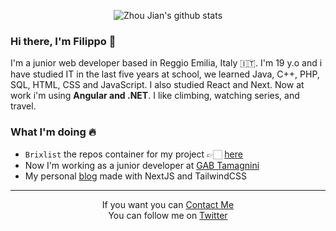 <p align="center">
  <img src="http://github-readme-streak-stats.herokuapp.com?user=filippo-brigati&theme=github-dark-blue&hide_border=true&date_format=M%20j%5B%2C%20Y%5D" alt="Zhou Jian's github stats">
</p>

### Hi there, I'm Filippo 👋
I'm a junior web developer based in Reggio Emilia, Italy 🇮🇹. I'm 19 y.o and i have studied IT in the last five years at school, we learned Java, C++, PHP, SQL, HTML, CSS and JavaScript. I also studied React and Next. Now at work i'm using **Angular and .NET**. I like climbing, watching series, and travel.

### What I'm doing 🔥
- `Brixlist` the repos container for my project 👉🏻 [here](https://github.com/brixlist)
- Now I'm working as a junior developer at [GAB Tamagnini](https://www.gabtamagnini.it/)
- My personal [blog](https://filippobrigati.vercel.app/) made with NextJS and TailwindCSS

<hr> 

<p align="center">
 If you want you can <a href="mailto:filippobrigati2@gmail.com">Contact Me</a><br>
 You can follow me on <a href="https://twitter.com/brigati_filippo">Twitter</a>
</p>
